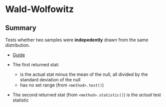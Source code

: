 # Wald-Wolfowitz
## Summary
Tests whether two samples were **indepedently** drawn from the same distribution.
- [Guide](https://hyppo.neurodata.io/user_guide/independence.html#friedman-rafsky-test-for-randomness)

- The first returned stat:
    - is the actual stat minus the mean of the null, all divided by the standard deviation of the null
    - has no set range (from `<method>.test()`)
- The second returned stat (from `<method>.statistic()`) is the *actual* test statistic



